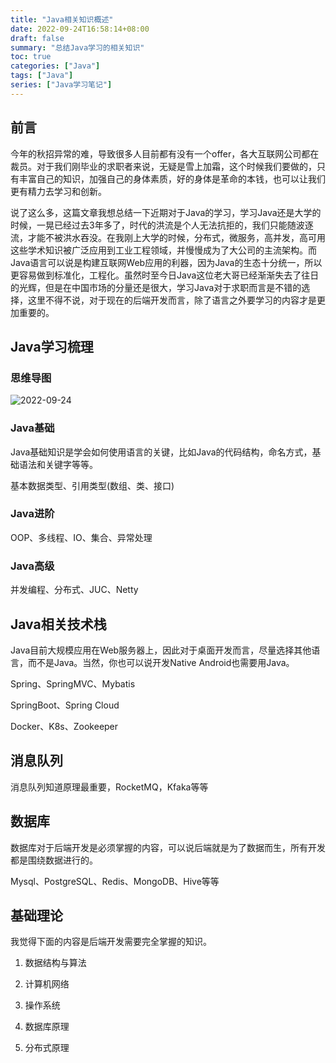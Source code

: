 ```yaml
---
title: "Java相关知识概述"
date: 2022-09-24T16:58:14+08:00
draft: false
summary: "总结Java学习的相关知识"
toc: true
categories: ["Java"]
tags: ["Java"]
series: ["Java学习笔记"]
---
```


## 前言

今年的秋招异常的难，导致很多人目前都有没有一个offer，各大互联网公司都在裁员。对于我们刚毕业的求职者来说，无疑是雪上加霜，这个时候我们要做的，只有丰富自己的知识，加强自己的身体素质，好的身体是革命的本钱，也可以让我们更有精力去学习和创新。

说了这么多，这篇文章我想总结一下近期对于Java的学习，学习Java还是大学的时候，一晃已经过去3年多了，时代的洪流是个人无法抗拒的，我们只能随波逐流，才能不被洪水吞没。在我刚上大学的时候，分布式，微服务，高并发，高可用这些学术知识被广泛应用到工业工程领域，并慢慢成为了大公司的主流架构。而Java语言可以说是构建互联网Web应用的利器，因为Java的生态十分统一，所以更容易做到标准化，工程化。虽然时至今日Java这位老大哥已经渐渐失去了往日的光辉，但是在中国市场的分量还是很大，学习Java对于求职而言是不错的选择，这里不得不说，对于现在的后端开发而言，除了语言之外要学习的内容才是更加重要的。

## Java学习梳理

### 思维导图

![2022-09-24](https://cdn.jsdelivr.net/gh/yeahqing/ImgStg@latest/images/2022-09-24.png)

### Java基础

Java基础知识是学会如何使用语言的关键，比如Java的代码结构，命名方式，基础语法和关键字等等。

基本数据类型、引用类型(数组、类、接口)

### Java进阶

OOP、多线程、IO、集合、异常处理

### Java高级

并发编程、分布式、JUC、Netty

## Java相关技术栈

Java目前大规模应用在Web服务器上，因此对于桌面开发而言，尽量选择其他语言，而不是Java。当然，你也可以说开发Native Android也需要用Java。

Spring、SpringMVC、Mybatis

SpringBoot、Spring Cloud

Docker、K8s、Zookeeper

## 消息队列

消息队列知道原理最重要，RocketMQ，Kfaka等等

## 数据库

数据库对于后端开发是必须掌握的内容，可以说后端就是为了数据而生，所有开发都是围绕数据进行的。

Mysql、PostgreSQL、Redis、MongoDB、Hive等等

## 基础理论

我觉得下面的内容是后端开发需要完全掌握的知识。

1. 数据结构与算法

2. 计算机网络

3. 操作系统

4. 数据库原理

5. 分布式原理




